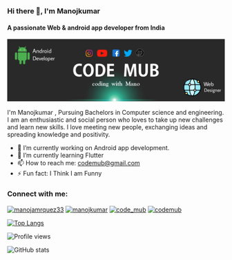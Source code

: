 ### Hi there 👋, I'm Manojkumar
#### A passionate Web & android app developer from India
![A passionate Web & android app developer from India](https://github.com/codemub/codemub/blob/main/github%20banner.jpg)

I'm Manojkumar , Pursuing Bachelors in Computer science and engineering. I am an enthusiastic and social person who loves 
to take up new challenges and learn new skills. I love meeting new people, exchanging ideas and spreading knowledge and positivity.





- 🔭 I’m currently working on Android app development. 
- 🌱 I’m currently learning Flutter
- 📫 How to reach me: codemub@gmail.com 
- ⚡ Fun fact: I Think I am Funny 


<h3 align="left">Connect with me:</h3>
<p align="left">
<a href="https://twitter.com/manojamrquez33" target="blank"><img align="center" src="https://raw.githubusercontent.com/rahuldkjain/github-profile-readme-generator/master/src/images/icons/Social/twitter.svg" alt="manojamrquez33" height="30" width="40" /></a>
<a href="https://fb.com/manojkumar" target="blank"><img align="center" src="https://raw.githubusercontent.com/rahuldkjain/github-profile-readme-generator/master/src/images/icons/Social/facebook.svg" alt="manojkumar" height="30" width="40" /></a>
<a href="https://instagram.com/code_mub" target="blank"><img align="center" src="https://raw.githubusercontent.com/rahuldkjain/github-profile-readme-generator/master/src/images/icons/Social/instagram.svg" alt="code_mub" height="30" width="40" /></a>
<a href="https://www.youtube.com/c/codemub" target="blank"><img align="center" src="https://raw.githubusercontent.com/rahuldkjain/github-profile-readme-generator/master/src/images/icons/Social/youtube.svg" alt="codemub" height="30" width="40" /></a>
</p>



[![Top Langs](https://github-readme-stats.vercel.app/api/top-langs/?username=codemub)](https://github.com/anuraghazra/github-readme-stats)

![Profile views](https://gpvc.arturio.dev/codemub)  


![GitHub stats](https://github-readme-stats.vercel.app/api?username=codemub&show_icons=true)  

